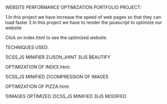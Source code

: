WEBSITE PERFORMANCE OPTIMIZATION PORTFOLIO PROJECT:

  1.In this project we have increase the speed of web pages so that they can load faster
  2.In this project we have to render the javascript to optimize our website

  Click on index.html to see the optimized website.

TECHNIQUES USED:

  1)CSS,JS MINIFIER
  2)JSON,JHINT
  3)JS BEAUTIFY

OPTIMIZATION OF INDEX.html:

  1)CSS,JS MINIFIED
  2)COMPRESSION OF IMAGES

OPTIMIZATION OF PIZZA.html:

  1)IMAGES OPTIMIZED
  2)CSS,JS MINIFIED
  3)JS MODIFIED
